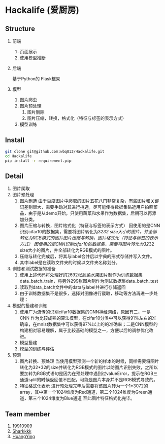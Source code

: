 # Hackalife (爱厨房)

## Structure
1. 前端
    1. 页面展示
    1. 使用模型推断
1. 后端

    基于Python的 Flask框架
1. 模型
    1. 图片爬虫
    1. 图片预处理
        1. 图片删除
        1. 图片压缩，转换，格式化（特征与标签的表示方式）
    1. 模型训练

## Install
```bash
git clone git@github.com:wbq813/Hackalife.git
cd Hackalife
pip install -r requirement.pip
```  

## Detail
1. 图片爬取
1. 图片预处理
    1. 图片删选 由于百度图片中爬取的图片五花八门非常复杂，有些图片和关键词差别很大，需要手动对其进行挑选，尽可能使得数据集贴近用户拍照菜品，由于是从demo开始，只使用蔬菜和水果作为数据集，后期可以再添加分类。
    1. 图片压缩与转换，图片格式化（特征与标签的表示方式） 因使用的是CNN识别cifar10的数据集，需要将图片转化为32*32 size大小的图片，并全部转化为RGB模式的图片图片压缩与转换，图片格式化（特征与标签的表示方式） 因使用的是CNN识别cifar10的数据集，需要将图片转化为32*32 size大小的图片，并全部转化为RGB模式的图片。
    1. 压缩与转化完成后，将其与label合并后以字典的形式存储并写入文件。
    1. 其中label是在读取文件夹的时候以文件夹名称划分。
1. 训练和测试数据的准备
    1. 使用上述代码将处理好的2692张蔬菜水果图片制作为训练数据集data_batch_train，将另外299张图片制作为测试数据集data_batch_test
    1. 读取到data_batch文件中的data与label并进行存储返回
    1. 由于训练数据集不是很多，选择对图像进行截取，移动等方法再进一步处理：
1. 模型的搭建和训练
    1. 使用广为流传的识别cifar10数据集的CNN神经网络，原因有二，一是CNN 作为比较成熟的算法模型，在cifar10分类中可以获得91%左右的准确率，在mnist数据集中可以获得97%以上的的准确率；二是CNN模型的构建相对容易理解，属于比较基础的模型之一，方便以后的调参优化改进。
    1. 模型搭建
    1. 模型的训练与评估
1. 预测
    1. 图片转换、预处理 当使用模型预测一个新的样本的时候，同样需要将图片转化为32*32的size并转化为RGB模式的图片以防图片识别失败，之所以要加转为RGB式语句是因为在预处理中遇到过valueError，提示在RGB三通道split的时候返回值不匹配，可能是图片本身并不是RGB模式导致的。
    1. 特征格式化表示 进行预处理完毕后需要将该图片转为一个1*3072的array，其中第一个1024维度为Red通道，第二个1024维度为Green通道，第三个1024维度为Blue通道 至此图片特征格式化完毕。
## Team member
1. [19910909](https://github.com/19910909)
1. [Sharkkkk](https://github.com/Sharkkkk)
1. [HuangYing](https://github.com/1185457594)




